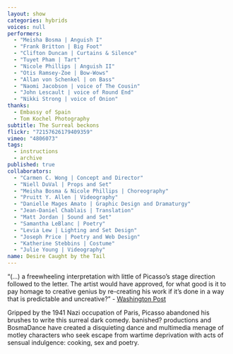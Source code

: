 ```yaml
---
layout: show
categories: hybrids
voices: null
performers: 
  - "Meisha Bosma | Anguish I"
  - "Frank Britton | Big Foot"
  - "Clifton Duncan | Curtains & Silence"
  - "Tuyet Pham | Tart"
  - "Nicole Phillips | Anguish II"
  - "Otis Ramsey-Zoe | Bow-Wows"
  - "Allan von Schenkel | on Bass"
  - "Naomi Jacobson | voice of The Cousin"
  - "John Lescault | voice of Round End"
  - "Nikki Strong | voice of Onion"
thanks: 
  - Embassy of Spain
  - Tom Kochel Photography
subtitle: The Surreal beckons
flickr: "72157626179409359"
vimeo: "4806073"
tags: 
  - instructions
  - archive
published: true
collaborators: 
  - "Carmen C. Wong | Concept and Director"
  - "Niell DuVal | Props and Set"
  - "Meisha Bosma & Nicole Phillips | Choreography"
  - "Pruitt Y. Allen | Videography"
  - "Danielle Mages Amato | Graphic Design and Dramaturgy"
  - "Jean-Daniel Chablais | Translation"
  - "Matt Jordan | Sound and Set"
  - "Samantha LeBlanc | Poetry"
  - "Levia Lew | Lighting and Set Design"
  - "Joseph Price | Poetry and Web Design"
  - "Katherine Stebbins | Costume"
  - "Julie Young | Videography"
name: Desire Caught by the Tail
---
```


“(...) a freewheeling interpretation with little of Picasso’s stage direction followed to the letter. The artist would have approved, for what good is it to pay homage to creative genius by re-creating his work if it’s done in a way that is predictable and uncreative?” - [Washington Post](http://www.washingtonpost.com/wp-dyn/content/article/2006/07/21/AR2006072101452.html) 

Gripped by the 1941 Nazi occupation of Paris, Picasso abandoned his brushes to write this surreal dark comedy. banished? productions and BosmaDance have created a disquieting dance and multimedia menage of motley characters who seek escape from wartime deprivation with acts of sensual indulgence: cooking, sex and poetry.